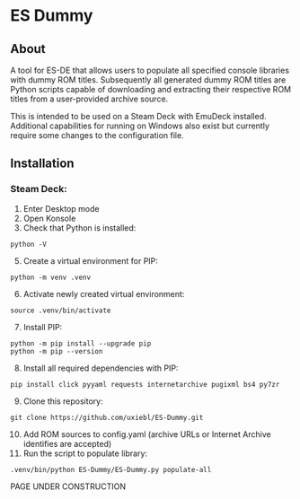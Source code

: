 # ES Dummy

## About

A tool for ES-DE that allows users to populate all specified console libraries with dummy ROM titles. Subsequently all generated dummy ROM titles are Python scripts capable of downloading and extracting their respective ROM titles from a user-provided archive source.

This is intended to be used on a Steam Deck with EmuDeck installed. Additional capabilities for running on Windows also exist but currently require some changes to the configuration file.

## Installation

### Steam Deck:
1. Enter Desktop mode
2. Open Konsole
3. Check that Python is installed:
```
python -V
```
5. Create a virtual environment for PIP:
```
python -m venv .venv
```
6. Activate newly created virtual environment:
```
source .venv/bin/activate
```
7. Install PIP:
```
python -m pip install --upgrade pip
python -m pip --version
```
8. Install all required dependencies with PIP:
```
pip install click pyyaml requests internetarchive pugixml bs4 py7zr
```
9. Clone this repository:
```
git clone https://github.com/uxiebl/ES-Dummy.git
```
10. Add ROM sources to config.yaml (archive URLs or Internet Archive identifies are accepted)
11. Run the script to populate library:
```
.venv/bin/python ES-Dummy/ES-Dummy.py populate-all
```

PAGE UNDER CONSTRUCTION 

